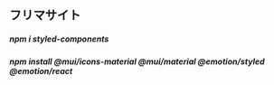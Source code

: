 ## フリマサイト

##### npm i styled-components
##### npm install @mui/icons-material @mui/material @emotion/styled @emotion/react
